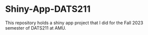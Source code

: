 # Shiny-App-DATS211
This repository holds a shiny app project that I did for the Fall 2023 semester of DATS211 at AMU. 
